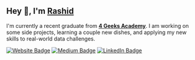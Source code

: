 <h2>Hey 👋, I'm <a href="https://rashidbaset.me/">Rashid</a></h2>
<p>I'm currently a recent graduate from <strong><a href="https://4geeksacademy.com/">4 Geeks Academy</a></strong>. I am working on some side projects, learning a couple new dishes, and applying my new skills to real-world data challenges.</p>
<p><a href="https://rashidbaset.me"><img src="https://img.shields.io/badge/-rashidbaset.me-4E69C8?style=flat-square&amp;labelColor=4E69C8&amp;logo=Firefox&amp;link=https://rashidbaset.me" alt="Website Badge"></a> <a href="https://medium.com/@rbaset"><img src="https://img.shields.io/badge/-@serbis-14c767?style=flat-square&amp;labelColor=14c767&amp;logo=Medium&amp;link=https://medium.com/@serbis" alt="Medium Badge"></a> <a href="https://www.linkedin.com/in/serbis/"><img src="https://img.shields.io/badge/-@rbaset-0077B5?style=flat-square&amp;labelColor=0077B5&amp;logo=LinkedIn&amp;link=https://www.linkedin.com/in/rbaset/" alt="LinkedIn Badge"> 

<!--
**rbaset5/rbaset5** is a ✨ _special_ ✨ repository because its `README.md` (this file) appears on your GitHub profile.

Here are some ideas to get you started:

- 🔭 I’m currently working on ...
- 🌱 I’m currently learning ...
- 👯 I’m looking to collaborate on ...
- 🤔 I’m looking for help with ...
- 💬 Ask me about ...
- 📫 How to reach me: ...
- 😄 Pronouns: ...
- ⚡ Fun fact: ...
-->
